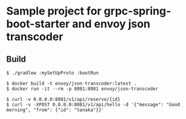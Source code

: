 # Sample project for grpc-spring-boot-starter and envoy json transcoder

## Build

```
$ ./gradlew :mySetUpProto :bootRun

$ docker build -t envoy/json-transcoder:latest .
$ docker run -it --rm -p 8081:8081 envoy/json-transcoder

$ curl -v 0.0.0.0:8081/v1/api/reserve/{id}
$ curl -v -XPOST 0.0.0.0:8081/v1/api/hello -d '{"message": "Good morning", "from": {"id": "tanaka"}}'
```
